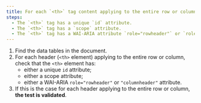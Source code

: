 ```yaml
---
title: For each `<th>` tag content applying to the entire row or column, does the `<th>` tag respect one of these conditions (except in particular cases)?
steps:
  - The `<th>` tag has a unique `id` attribute.
  - The `<th>` tag has a `scope` attribute.
  - The `<th>` tag has a WAI-ARIA attribute `role="rowheader"` or `role="columnheader"`.
---
```


1. Find the data tables in the document.
2. For each header (`<th>` element) applying to the entire row or column, check that the `<th>` element has:
   - either a unique `id` attribute;
   - either a scope attribute;
   - either a WAI-ARIA `role="rowheader"` or `"columnheader"` attribute.
3. If this is the case for each header applying to the entire row or column, **the test is validated**.

